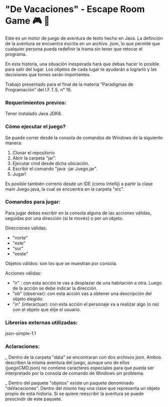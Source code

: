 # "De Vacaciones" - Escape Room Game :video_game: :book:
Este es un motor de juego de aventura de texto hecho en Java. La definción de la aventura se encuentra escrita en un archivo .json, lo que permite que cualquier persona pueda redefinir la trama sin tener que retocar el programa.

En esta historia, una situación inesperada hará que debas hacer lo posible para salir del lugar. Los objetos de cada lugar te ayudarán a lograrlo y las decisiones que tomes serán importantes.

Trabajo presentado para el final de la materia "Paradigmas de Programación" del I.F.T.S. n° 16.

### Requerimientos previos:

Tener instalado Java JDK8.

### Cómo ejecutar el juego?

Se puede correr desde la consola de comandos de Windows de la siguiente manera:

1.  Clonar el repositorio
2.  Abrir la carpeta "jar".  
3.  Ejecutar cmd desde dicha ubicación.  
4.  Escribir el comando "java -jar Juego.jar".  
5.  Jugar!

Es posible también correrlo desde un IDE (como Intellij) a partir la clase main Juego.java, la cual se encuentra en la carpeta "src".

### Comandos para jugar: 

Para jugar debes escribir en la consola alguna de las acciones válidas, seguidas por una dirección (si te movés) o por un objeto.

Direcciones válidas: 
- "norte"
- "este"
- "sur" 
- "oeste"

Objetos válidos: son los que se muestran por consola.

Acciones válidas: 

- "ir" : con esta acción te vas a desplazar de una habitación a otra. Luego de la acción se debe indicar la dirección.
- "ob" (observar): con esta acción vas a obtener una descripción del objeto elegido.
- "in" (interactuar): con esta acción el personaje va a realizar algo (o no) con el objeto que elije el usuario.

### Librerías externas utilizadas:

json-simple-1.1

### Aclaraciones:

_ Dentro de la carpeta "data" se encontraran con dos archivos json. Ambos describen la misma aventura del juego, aunque uno de ellos (juegoCMD.json) no contiene caracteres especiales para que pueda ser interpretado por la consola de comando de Windows sin problema.

_ Dentro del paquete "objetos" existe un paquete denominado "deVacaciones". Dentro del mismo hay una clase que representa un objeto propio de esta historia. Si se quiere reescribir la aventura se puede prescindir de este paquete. 
